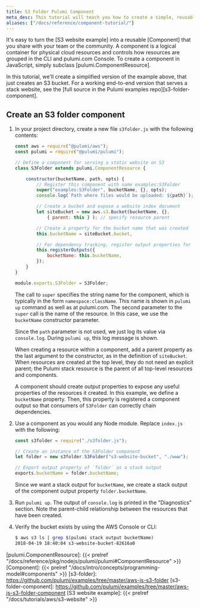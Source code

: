 ```yaml
---
title: S3 Folder Pulumi Component
meta_desc: This tutorial will teach you how to create a simple, reusable AWS S3 Folder component.
aliases: ["/docs/reference/component-tutorial/"]
---
```


It's easy to turn the [S3 website example] into a reusable [Component] that you share with your team or the community. A component is a logical container for physical cloud resources and controls how resources are grouped in the CLI and pulumi.com Console. To create a component in JavaScript, simply subclass [pulumi.ComponentResource].

In this tutorial, we'll create a simplified version of the example above, that just creates an S3 bucket. For a working end-to-end version that serves a stack website, see the [full source in the Pulumi examples repo][s3-folder-component].

## Create an S3 folder component

1. In your project directory, create a new file `s3folder.js` with the following contents:

    ```javascript
    const aws = require("@pulumi/aws");
    const pulumi = require("@pulumi/pulumi");

    // Define a component for serving a static website on S3
    class S3Folder extends pulumi.ComponentResource {

        constructor(bucketName, path, opts) {
            // Register this component with name examples:S3Folder
            super("examples:S3Folder", bucketName, {}, opts);
            console.log(`Path where files would be uploaded: ${path}`);

            // Create a bucket and expose a website index document
            let siteBucket = new aws.s3.Bucket(bucketName, {},
                { parent: this } ); // specify resource parent

            // Create a property for the bucket name that was created
            this.bucketName = siteBucket.bucket,

            // For dependency tracking, register output properties for this component
            this.registerOutputs({
                bucketName: this.bucketName,
            });
        }
    }

    module.exports.S3Folder = S3Folder;
    ```

    The call to `super` specifies the string name for the component, which is typically in the form `namespace:className`. This name is shown in `pulumi up` command as well as at pulumi.com. The second parameter to the `super` call is the name of the resource. In this case, we use the `bucketName` constructor parameter.

    Since the `path` parameter is not used, we just log its value via `console.log`. During `pulumi up`, this log message is shown.

    When creating a resource within a component, add a parent property as the last argument to the constructor, as in the definition of `siteBucket`. When resources are created at the top level, they do not need an explicit parent; the Pulumi stack resource is the parent of all top-level resources and components.

    A component should create output properties to expose any useful properties of the resources it created. In this example, we define a `bucketName` property. Then, this property is registered a component output so that consumers of `S3Folder` can correctly chain dependencies.

1. Use a component as you would any Node module. Replace `index.js` with the following:

    ```javascript
    const s3folder = require("./s3folder.js");

    // Create an instance of the S3Folder component
    let folder = new s3folder.S3Folder("s3-website-bucket", "./www");

    // Export output property of `folder` as a stack output
    exports.bucketName = folder.bucketName;
    ```

    Since we want a stack output for `bucketName`, we create a stack output of the component output property `folder.bucketName`.

1. Run `pulumi up`. The output of `console.log` is printed in the "Diagnostics" section. Note the parent-child relationship between the resources that have been created.

1. Verify the bucket exists by using the AWS Console or CLI:

    ```bash
    $ aws s3 ls | grep $(pulumi stack output bucketName)
    2018-04-19 18:40:04 s3-website-bucket-82616a0
    ```

<!-- markdownlint-disable url -->
[pulumi.ComponentResource]: {{< prelref "/docs/reference/pkg/nodejs/pulumi/pulumi#ComponentResource" >}}
[Component]: {{< prelref "/docs/intro/concepts/programming-model#components" >}}
[s3-folder]: https://github.com/pulumi/examples/tree/master/aws-js-s3-folder
[s3-folder-component]: https://github.com/pulumi/examples/tree/master/aws-js-s3-folder-component
[S3 website example]: {{< prelref "/docs/tutorials/aws/s3-website" >}}
<!-- markdownlint-enable url -->
